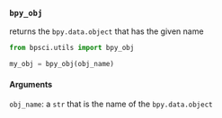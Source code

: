 ### ```bpy_obj```

returns the ```bpy.data.object``` that has the given name

```python
from bpsci.utils import bpy_obj

my_obj = bpy_obj(obj_name)
```

#### Arguments
```obj_name```: a ```str``` that is the name of the ```bpy.data.object``` 
